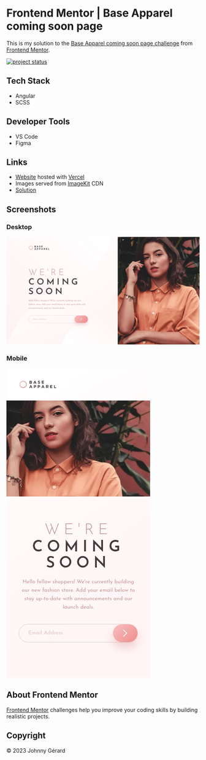 # Frontend Mentor | Base Apparel coming soon page
This is my solution to the [Base Apparel coming soon page challenge](https://www.frontendmentor.io/challenges/base-apparel-coming-soon-page-5d46b47f8db8a7063f9331a0) from [Frontend Mentor](https://www.frontendmentor.io/).

[![project status](https://img.shields.io/badge/status-solution%20published-success?style=for-the-badge)](https://fem-base-apparel-coming-soon-page-jgerard.vercel.app)

## Tech Stack
 - Angular
 - SCSS

## Developer Tools
 - VS Code
 - Figma

## Links
 - [Website](https://fem-base-apparel-coming-soon-page-jgerard.vercel.app) hosted with [Vercel](https://vercel.com/)
 - Images served from [ImageKit](https://imagekit.io/) CDN
 - [Solution](https://www.frontendmentor.io/solutions/base-apparel-coming-soon-page-bnhwuN8BRP)

## Screenshots
### Desktop
![desktop screenshot](screenshots/screenshot-desktop.webp)
### Mobile
![mobile screenshot](screenshots/screenshot-mobile.webp)

## About Frontend Mentor
[Frontend Mentor](https://www.frontendmentor.io/) challenges help you improve your coding skills by building realistic projects.

## Copyright
© 2023 Johnny Gérard
